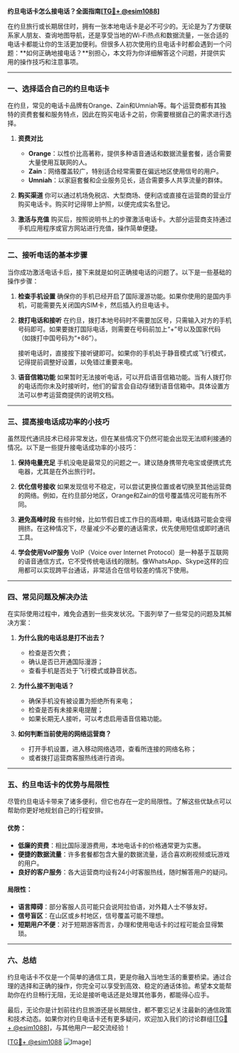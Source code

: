**约旦电话卡怎么接电话？全面指南[[TG💪+ @esim1088](https://t.me/s/esim1088)]**

在约旦旅行或长期居住时，拥有一张本地电话卡是必不可少的。无论是为了方便联系家人朋友、查询地图导航，还是享受当地的Wi-Fi热点和数据流量，一张合适的电话卡都能让你的生活更加便利。但很多人初次使用约旦电话卡时都会遇到一个问题：**如何正确地接电话？**别担心，本文将为你详细解答这个问题，并提供实用的操作技巧和注意事项。

---

### **一、选择适合自己的约旦电话卡**

在约旦，常见的电话卡品牌有Orange、Zain和Umniah等。每个运营商都有其独特的资费套餐和服务特点，因此在购买电话卡之前，你需要根据自己的需求进行选择。

1. **资费对比**
   - **Orange**：以性价比高著称，提供多种语音通话和数据流量套餐，适合需要大量使用互联网的人。
   - **Zain**：网络覆盖较广，特别适合经常需要在偏远地区使用信号的用户。
   - **Umniah**：以家庭套餐和企业服务见长，适合需要多人共享流量的群体。

2. **购买渠道**
   你可以通过机场免税店、大型商场、便利店或直接在运营商的营业厅购买电话卡。购买时记得带上护照，以便完成实名登记。

3. **激活与充值**
   购买后，按照说明书上的步骤激活电话卡。大部分运营商支持通过手机应用程序或官方网站进行充值，操作简单便捷。

---

### **二、接听电话的基本步骤**

当你成功激活电话卡后，接下来就是如何正确接电话的问题了。以下是一些基础的操作步骤：

1. **检查手机设置**
   确保你的手机已经开启了国际漫游功能。如果你使用的是国内手机，可能需要先关闭国内SIM卡，然后插入约旦电话卡。

2. **拨打电话和接听**
   在约旦，拨打本地号码时不需要加区号，只需输入对方的手机号码即可。如果要拨打国际电话，则需要在号码前加上“+”号以及国家代码（如拨打中国号码为“+86”）。

   接听电话时，直接按下接听键即可。如果你的手机处于静音模式或飞行模式，记得提前调整好设置，以免错过重要来电。

3. **语音信箱功能**
   如果暂时无法接听电话，可以开启语音信箱功能。当有人拨打你的电话而你未及时接听时，他们的留言会自动存储到语音信箱中。具体设置方法可以参考运营商提供的说明文档。

---

### **三、提高接电话成功率的小技巧**

虽然现代通讯技术已经非常发达，但在某些情况下仍然可能会出现无法顺利接通的情况。以下是一些提升接电话成功率的小技巧：

1. **保持电量充足**
   手机没电是最常见的问题之一。建议随身携带充电宝或便携式充电器，尤其是在外出旅行时。

2. **优化信号接收**
   如果发现信号不稳定，可以尝试更换位置或者切换至其他运营商的网络。例如，在约旦部分地区，Orange和Zain的信号覆盖情况可能有所不同。

3. **避免高峰时段**
   有些时候，比如节假日或工作日的高峰期，电话线路可能会变得拥挤。在这种情况下，尽量减少不必要的通话需求，优先使用短信或即时通讯工具。

4. **学会使用VoIP服务**
   VoIP（Voice over Internet Protocol）是一种基于互联网的语音通信方式，它不受传统电话线的限制。像WhatsApp、Skype这样的应用都可以实现跨平台通话，非常适合在信号较差的情况下使用。

---

### **四、常见问题及解决办法**

在实际使用过程中，难免会遇到一些突发状况。下面列举了一些常见的问题及其解决方案：

1. **为什么我的电话总是打不出去？**
   - 检查是否欠费；
   - 确认是否已开通国际漫游；
   - 查看手机是否处于飞行模式或静音状态。

2. **为什么接不到电话？**
   - 确保手机没有被设置为拒绝所有来电；
   - 检查是否有未接来电提醒；
   - 如果长期无人接听，可以考虑启用语音信箱功能。

3. **如何判断当前使用的网络运营商？**
   - 打开手机设置，进入移动网络选项，查看所连接的网络名称；
   - 或者拨打运营商客服热线进行咨询。

---

### **五、约旦电话卡的优势与局限性**

尽管约旦电话卡带来了诸多便利，但它也存在一定的局限性。了解这些优缺点可以帮助你更好地规划自己的行程安排。

#### **优势：**
- **低廉的资费**：相比国际漫游费用，本地电话卡的价格通常更为实惠。
- **便捷的数据流量**：许多套餐都包含大量的数据流量，适合喜欢刷视频或玩游戏的用户。
- **良好的客户服务**：各大运营商均设有24小时客服热线，随时解答用户的疑问。

#### **局限性：**
- **语言障碍**：部分客服人员可能只会说阿拉伯语，对外籍人士不够友好。
- **信号盲区**：在山区或乡村地区，信号覆盖可能不理想。
- **短期用户不便**：对于短期游客而言，办理和使用电话卡的过程可能会显得繁琐。

---

### **六、总结**

约旦电话卡不仅是一个简单的通信工具，更是你融入当地生活的重要桥梁。通过合理的选择和正确的操作，你完全可以享受到高效、稳定的通话体验。希望本文能帮助你在约旦畅行无阻，无论是接听电话还是处理其他事务，都能得心应手。

最后，无论你是计划前往约旦旅游还是长期居住，都不要忘记关注最新的通信政策和技术动态。如果你对约旦电话卡还有更多疑问，欢迎加入我们的讨论群组[[TG💪+ @esim1088](https://t.me/s/esim1088)]，与其他用户一起交流经验！

[[TG💪+ @esim1088](https://t.me/s/esim1088) ![Image](https://i.postimg.cc/4NQfJmqS/Snipaste-2025-05-13-00-14-12.png)]